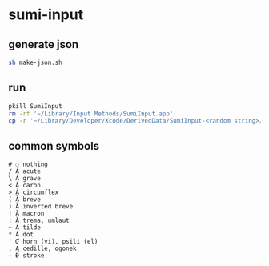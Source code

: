 # sumi-input

## generate json

```sh
sh make-json.sh
```

## run

```sh
pkill SumiInput
rm -rf '~/Library/Input Methods/SumiInput.app'
cp -r '~/Library/Developer/Xcode/DerivedData/SumiInput-<random string>/Build/Products/Debug/SumiInput.app' '~/Library/Input Methods/SumiInput.app'
```

## common symbols

```text
# ◌ nothing
/ Á acute
\ À grave
< Ǎ caron
> Â circumflex
( Ă breve
) Ȃ inverted breve
| Ā macron
: Ä trema, umlaut
~ Ã tilde
* Ȧ dot
' Ơ horn (vi), psili (el)
, Ą cedille, ogonek
- Đ stroke
```
